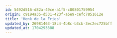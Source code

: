 ```yaml
---
id: 5492d516-d82a-49ce-a1f5-c80801759954
origin: c9194a35-d531-423f-a5e9-cefc7851612e
title: 'Henk de la Fries'
updated_by: 26981463-18c4-4b8c-b3cb-3ec2ec725bff
updated_at: 1704293388
---
```

